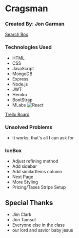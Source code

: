 # Cragsman

### Created By: Jon Garman

[Search Box](https://i.imgur.com/ZmpaEab.png)

### Technologies Used
  * HTML
  * CSS 
  * JavaScript
  * MongoDB
  * Express
  * Node.js
  * JWT
  * Heroku
  * BootStrap
  * MLabs
![React](https://i.imgur.com/kEt1qiO.png)

[Trello Board](https://trello.com/b/Ue2pKMo4/cragsman)

### Unsolved Problems
  * It works, that's all I can ask for

### IceBox
  * Adjust refining method
  * Add sidebar
  * Add similarItems column
  * Next Page
  * More Styling
  * Pricing/Taxes Stripe Setup

## Special Thanks
  * Jim Clark
  * Jon Tamsut
  * Everyone else in the class
  * our lord and savior baby jesus